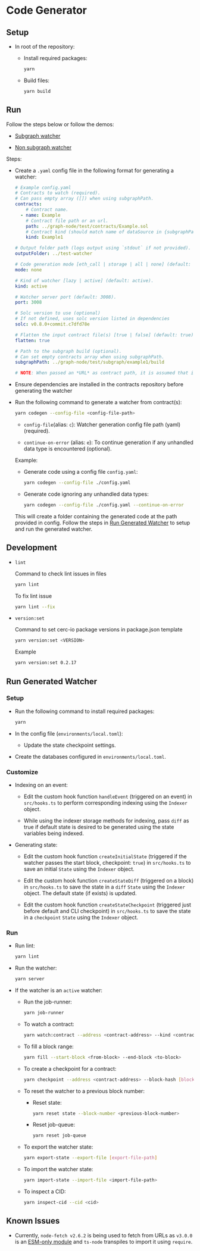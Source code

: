 # Code Generator

## Setup

* In root of the repository:

  * Install required packages:

    ```bash
    yarn
    ```

  * Build files:

    ```bash
    yarn build
    ```

## Run

Follow the steps below or follow the demos:

* [Subgraph watcher](./subgraph-demo.md)

* [Non subgraph watcher](./non-subgraph-demo.md)

Steps:

* Create a `.yaml` config file in the following format for generating a watcher:

  ```yaml
  # Example config.yaml
  # Contracts to watch (required).
  # Can pass empty array ([]) when using subgraphPath.
  contracts:
      # Contract name.
    - name: Example
      # Contract file path or an url.
      path: ../graph-node/test/contracts/Example.sol
      # Contract kind (should match name of dataSource in {subgraphPath}/subgraph.yaml if subgraphPath provided)
      kind: Example1

  # Output folder path (logs output using `stdout` if not provided).
  outputFolder: ../test-watcher

  # Code generation mode [eth_call | storage | all | none] (default: none).
  mode: none

  # Kind of watcher [lazy | active] (default: active).
  kind: active

  # Watcher server port (default: 3008).
  port: 3008

  # Solc version to use (optional)
  # If not defined, uses solc version listed in dependencies
  solc: v0.8.0+commit.c7dfd78e

  # Flatten the input contract file(s) [true | false] (default: true).
  flatten: true

  # Path to the subgraph build (optional).
  # Can set empty contracts array when using subgraphPath.
  subgraphPath: ../graph-node/test/subgraph/example1/build

  # NOTE: When passed an *URL* as contract path, it is assumed that it points to an already flattened contract file.
  ```

* Ensure dependencies are installed in the contracts repository before generating the watcher

* Run the following command to generate a watcher from contract(s):

  ```bash
  yarn codegen --config-file <config-file-path>
  ```

  * `config-file`(alias: `c`): Watcher generation config file path (yaml) (required).

  * `continue-on-error` (alias: `e`): To continue generation if any unhandled data type is encountered (optional).

  Example:

  * Generate code using a config file `config.yaml`:

    ```bash
    yarn codegen --config-file ./config.yaml
    ```

  * Generate code ignoring any unhandled data types:

    ```bash
    yarn codegen --config-file ./config.yaml --continue-on-error
    ```

  This will create a folder containing the generated code at the path provided in config. Follow the steps in [Run Generated Watcher](#run-generated-watcher) to setup and run the generated watcher.

## Development

* `lint`

  Command to check lint issues in files

  ```bash
  yarn lint
  ```

  To fix lint issue

  ```bash
  yarn lint --fix
  ```

* `version:set`

  Command to set cerc-io package versions in package.json template

  ```bash
  yarn version:set <VERSION>
  ```

  Example

  ```bash
  yarn version:set 0.2.17
  ```

## Run Generated Watcher

### Setup

* Run the following command to install required packages:

  ```bash
  yarn
  ```

* In the config file (`environments/local.toml`):

  * Update the state checkpoint settings.

* Create the databases configured in `environments/local.toml`.

### Customize

* Indexing on an event:

  * Edit the custom hook function `handleEvent` (triggered on an event) in `src/hooks.ts` to perform corresponding indexing using the `Indexer` object.

  * While using the indexer storage methods for indexing, pass `diff` as true if default state is desired to be generated using the state variables being indexed.

* Generating state:

  * Edit the custom hook function `createInitialState` (triggered if the watcher passes the start block, checkpoint: `true`) in `src/hooks.ts` to save an initial `State` using the `Indexer` object.

  * Edit the custom hook function `createStateDiff` (triggered on a block) in `src/hooks.ts` to save the state in a `diff` `State` using the `Indexer` object. The default state (if exists) is updated.

  * Edit the custom hook function `createStateCheckpoint` (triggered just before default and CLI checkpoint) in `src/hooks.ts` to save the state in a `checkpoint` `State` using the `Indexer` object.

### Run

* Run lint:

  ```bash
  yarn lint
  ```

* Run the watcher:

  ```bash
  yarn server
  ```

* If the watcher is an `active` watcher:

  * Run the job-runner:

    ```bash
    yarn job-runner
    ```

  * To watch a contract:

    ```bash
    yarn watch:contract --address <contract-address> --kind <contract-kind> --checkpoint <true | false> --starting-block [block-number]
    ```

  * To fill a block range:

    ```bash
    yarn fill --start-block <from-block> --end-block <to-block>
    ```

  * To create a checkpoint for a contract:

    ```bash
    yarn checkpoint --address <contract-address> --block-hash [block-hash]
    ```

  * To reset the watcher to a previous block number:

    * Reset state:

      ```bash
      yarn reset state --block-number <previous-block-number>
      ```

    * Reset job-queue:

      ```bash
      yarn reset job-queue
      ```

  * To export the watcher state:

    ```bash
    yarn export-state --export-file [export-file-path]
    ```

  * To import the watcher state:

    ```bash
    yarn import-state --import-file <import-file-path>
    ```

  * To inspect a CID:

    ```bash
    yarn inspect-cid --cid <cid>
    ```

## Known Issues

* Currently, `node-fetch v2.6.2` is being used to fetch from URLs as `v3.0.0` is an [ESM-only module](https://www.npmjs.com/package/node-fetch#loading-and-configuring-the-module) and `ts-node` transpiles to import  it using `require`.

